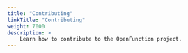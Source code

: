 ```yaml
---
title: "Contributing"
linkTitle: "Contributing"
weight: 7000
description: >	
    Learn how to contribute to the OpenFunction project.
---
```


